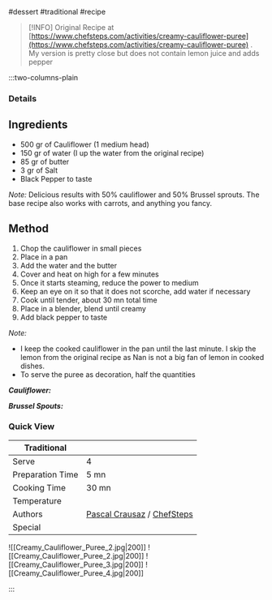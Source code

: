 #dessert #traditional #recipe

> [!INFO]
> Original Recipe at [https://www.chefsteps.com/activities/creamy-cauliflower-puree](https://www.chefsteps.com/activities/creamy-cauliflower-puree) . My version is pretty close but does not contain lemon juice and adds pepper

:::two-columns-plain

### Details
## Ingredients

- 500 gr of Cauliflower (1 medium head)
- 150 gr of water (I up the water from the original recipe)
- 85 gr of butter
- 3 gr of Salt
- Black Pepper to taste

*Note:* Delicious results with 50% cauliflower and 50% Brussel sprouts. The base recipe also works with carrots, and anything you fancy.


## Method

1. Chop the cauliflower in small pieces
2. Place in a pan
3. Add the water and the butter
4. Cover and heat on high for a few minutes
5. Once it starts steaming, reduce the power to medium
6. Keep an eye on it so that it does not scorche, add water if necessary
7. Cook until tender, about 30 mn total time
8. Place in a blender, blend until creamy
9. Add black pepper to taste

*Note:*

- I keep the cooked cauliflower in the pan until the last minute. I skip the lemon from the original recipe as Nan is not a big fan of lemon in cooked dishes.
- To serve the puree as decoration, half the quantities


***Cauliflower:***   


***Brussel Spouts:*** 




### Quick View
| Traditional      |                                                |
| ---------------- | ---------------------------------------------- |
| Serve            | 4                                              |
| Preparation Time | 5 mn                                           |
| Cooking Time     | 30 mn                                          |
| Temperature      |                                                |
| Authors          | [Pascal Crausaz](mailto:pascal@askpascal.com) / [ChefSteps](https://www.chefsteps.com/activities/creamy-cauliflower-puree) |
| Special          |                                                |

![[Creamy_Cauliflower_Puree_2.jpg|200]]
![[Creamy_Cauliflower_Puree_2.jpg|200]]
![[Creamy_Cauliflower_Puree_3.jpg|200]]
![[Creamy_Cauliflower_Puree_4.jpg|200]]

:::

